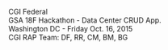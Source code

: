 CGI Federal</br>
GSA 18F Hackathon - Data Center CRUD App.</br>
Washington DC - Friday Oct. 16, 2015</br>
CGI RAP Team: DF, RR, CM, BM, BG</br>
